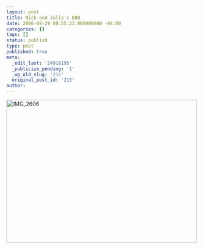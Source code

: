 ```yaml
---
layout: post
title: Nick and Julia's BBQ
date: 2006-08-29 00:55:23.000000000 -04:00
categories: []
tags: []
status: publish
type: post
published: true
meta:
  _edit_last: '24918195'
  _publicize_pending: '1'
  _wp_old_slug: '215'
  original_post_id: '215'
author: 
---
```

<a href="http://www.flickr.com/photos/matthewsim/226713101/" title="IMG_2606 by Matthew Simoneau, on Flickr"><img src="http://farm1.staticflickr.com/66/226713101_b9a3b1129e.jpg" width="500" height="375" alt="IMG_2606" /></a>
